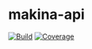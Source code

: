 # makina-api

  [![Build][travis-image]][travis-url]
  [![Coverage][coveralls-image]][coveralls-url]

[travis-image]: https://travis-ci.org/EmakinaTR/makina-api.svg?branch=master
[travis-url]: https://travis-ci.org/EmakinaTR/makina-api
[coveralls-image]: https://coveralls.io/repos/github/EmakinaTR/makina-api/badge.svg
[coveralls-url]: https://coveralls.io/github/EmakinaTR/makina-api
